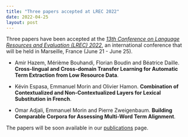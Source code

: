 ```yaml
---
title: "Three papers accepted at LREC 2022"
date: 2022-04-25
layout: post
---
```


Three papers have been accepted at the *[13th Conference on Language Resources and Evaluation (LREC) 2022](https://lrec2022.lrec-conf.org/en/)*, an international conference that will be held in Marseille, France (June 21 - June 25).


- Amir Hazem, Mérième Bouhandi, Florian Boudin and Béatrice Daille.
  **Cross-lingual and Cross-domain Transfer Learning for Automatic Term Extraction from Low Resource Data**.
  
- Kévin Espasa, Emmanuel Morin and Olivier Hamon.
  **Combination of Contextualized and Non-Contextualized Layers for Lexical Substitution in French**.
 
- Omar Adjali, Emmanuel Morin and Pierre Zweigenbaum.
  **Building Comparable Corpora for Assessing Multi-Word Term Alignment**.


The papers will be soon available in our [publications](/publications.html) page.
